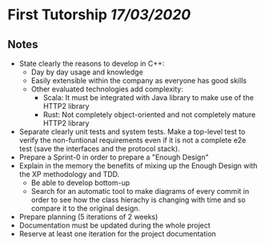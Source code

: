 # First Tutorship *17/03/2020*
## Notes
- State clearly the reasons to develop in C++:
  - Day by day usage and knowledge
  - Easily extensible within the company as everyone has good skills
  - Other evaluated technologies add complexity:
    - Scala: It must be integrated with Java library to make use of the HTTP2 library
    - Rust: Not completely object-oriented and not completely mature HTTP2 library
- Separate clearly unit tests and system tests. Make a top-level test to verify the non-funtional requirements even 
if it is not a complete e2e test (save the interfaces and the protocol stack).
- Prepare a Sprint-0 in order to prepare a "Enough Design"
- Explain in the memory the benefits of mixing up the Enough Design with the XP methodology and TDD.
  - Be able to develop bottom-up
  - Search for an automatic tool to make diagrams of every commit in order to see how the class hierachy is changing
  with time and so compare it to the original design.
- Prepare planning (5 iterations of 2 weeks)
- Documentation must be updated during the whole project
- Reserve at least one iteration for the project documentation
